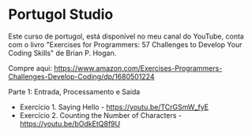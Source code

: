 # Portugol Studio
Este curso de portugol, está disponível no meu canal do YouTube, conta com o livro "Exercises for Programmers: 57 Challenges to Develop Your Coding Skills" de Brian P. Hogan.

Compre aqui: https://www.amazon.com/Exercises-Programmers-Challenges-Develop-Coding/dp/1680501224

Parte 1: Entrada, Processamento e Saída

* Exercício 1. Saying Hello - https://youtu.be/TCrGSmW_fyE 
* Exercício 2. Counting the Number of Characters - https://youtu.be/bOdkEtQ8f9U 

